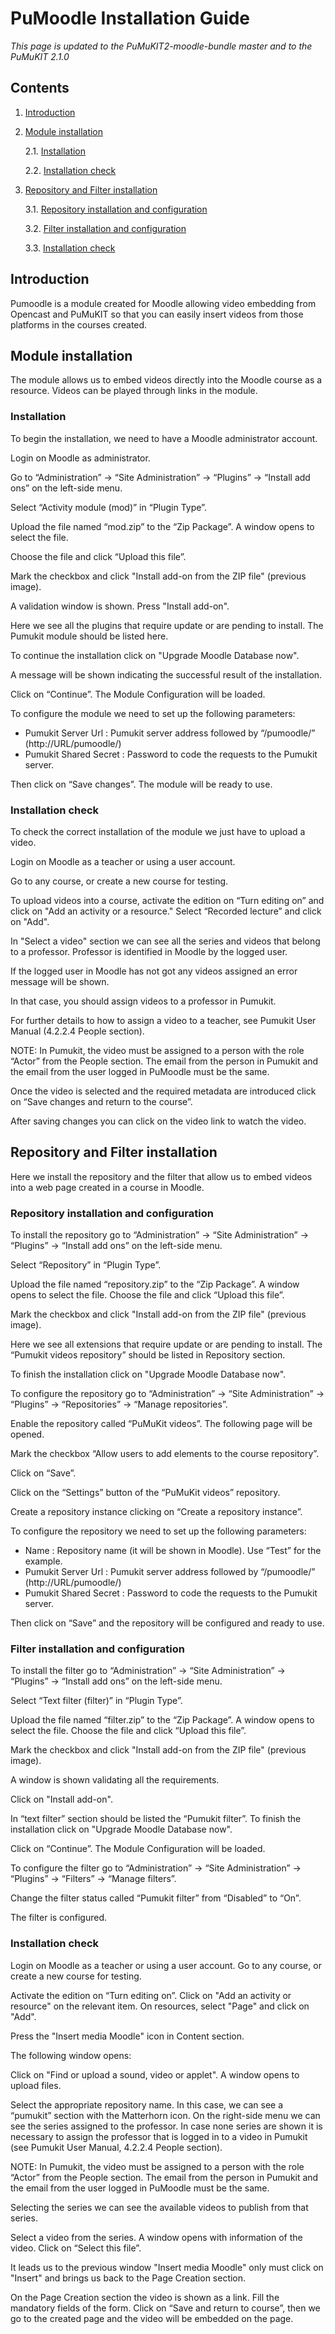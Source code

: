 # PuMoodle Installation Guide

*This page is updated to the PuMuKIT2-moodle-bundle master and to the PuMuKIT 2.1.0*

## Contents

1. [Introduction](#introduction)

2. [Module installation](#module-installation)

    2.1. [Installation](#installation)

    2.2. [Installation check](#installation-check)

3. [Repository and Filter installation](#repository-and-filter-installation)

    3.1. [Repository installation and configuration](#repository-installation-and-configuration)

    3.2. [Filter installation and configuration](#filter-installation-and-configuration)

    3.3. [Installation check](#installation-check-1)

## Introduction

Pumoodle is a module created for Moodle allowing video embedding from Opencast and
PuMuKIT so that you can easily insert videos from those platforms in the courses created.

## Module installation

The module allows us to embed videos directly into the Moodle course as a resource. Videos
can be played through links in the module.

### Installation

To begin the installation, we need to have a Moodle administrator account.

Login on Moodle as administrator.

Go to “Administration” -> “Site Administration” -> “Plugins” -> “Install add ons” on the left-side
menu.



Select “Activity module (mod)” in “Plugin Type”.

Upload the file named “mod.zip” to the “Zip Package”. A window opens to select the file.

Choose the file and click “Upload this file”.



Mark the checkbox and click "Install add-on from the ZIP file" (previous image).

A validation window is shown. Press "Install add-on".



Here we see all the plugins that require update or are pending to install. The Pumukit module
should be listed here.

To continue the installation click on "Upgrade Moodle Database now".



A message will be shown indicating the successful result of the installation.



Click on “Continue”. The Module Configuration will be loaded.



To configure the module we need to set up the following parameters:
- Pumukit Server Url : Pumukit server address followed by “/pumoodle/”
(http://URL/pumoodle/)
- Pumukit Shared Secret : Password to code the requests to the Pumukit server.

Then click on “Save changes”. The module will be ready to use.


### Installation check

To check the correct installation of the module we just have to upload a video.

Login on Moodle as a teacher or using a user account.

Go to any course, or create a new course for testing.

To upload videos into a course, activate the edition on “Turn editing on” and click on "Add an
activity or a resource." Select “Recorded lecture” and click on "Add".



In "Select a video" section we can see all the series and videos that belong to a professor.
Professor is identified in Moodle by the logged user.



If the logged user in Moodle has not got any videos assigned an error message will be
shown.



In that case, you should assign videos to a professor in Pumukit.

For further details to how to assign a video to a teacher, see Pumukit User Manual (4.2.2.4
People section).

NOTE: In Pumukit, the video must be assigned to a person with the role “Actor” from the
People section. The email from the person in Pumukit and the email from the user logged in
PuMoodle must be the same.

Once the video is selected and the required metadata are introduced click on “Save changes
and return to the course”.



After saving changes you can click on the video link to watch the video.


## Repository and Filter installation

Here we install the repository and the filter that allow us to embed videos into a web page
created in a course in Moodle.

### Repository installation and configuration

To install the repository go to “Administration” -> “Site Administration” -> “Plugins” -> “Install add
ons” on the left-side menu.



Select “Repository” in “Plugin Type”.

Upload the file named “repository.zip” to the “Zip Package”. A window opens to select the file.
Choose the file and click “Upload this file”.



Mark the checkbox and click "Install add-on from the ZIP file" (previous image).



Here we see all extensions that require update or are pending to install. The “Pumukit videos
repository” should be listed in Repository section.

To finish the installation click on "Upgrade Moodle Database now".

To configure the repository go to “Administration” -> “Site Administration” -> “Plugins” ->
“Repositories” -> “Manage repositories”.



Enable the repository called “PuMuKit videos”. The following page will be opened.



Mark the checkbox “Allow users to add elements to the course repository”.

Click on “Save”.

Click on the “Settings” button of the “PuMuKit videos” repository.



Create a repository instance clicking on “Create a repository instance”.



To configure the repository we need to set up the following parameters:
- Name : Repository name (it will be shown in Moodle). Use “Test” for the example.
- Pumukit Server Url : Pumukit server address followed by “/pumoodle/”
(http://URL/pumoodle/)
- Pumukit Shared Secret : Password to code the requests to the Pumukit server.



Then click on “Save” and the repository will be configured and ready to use.

### Filter installation and configuration

To install the filter go to “Administration” -> “Site Administration” -> “Plugins” -> “Install add ons”
on the left-side menu.



Select “Text filter (filter)” in “Plugin Type”.

Upload the file named “filter.zip” to the “Zip Package”. A window opens to select the file. Choose
the file and click “Upload this file”.



Mark the checkbox and click "Install add-on from the ZIP file" (previous image).

A window is shown validating all the requirements.

Click on "Install add-on".



In “text filter” section should be listed the “Pumukit filter”. To finish the installation click on
"Upgrade Moodle Database now".



Click on “Continue”. The Module Configuration will be loaded.



To configure the filter go to “Administration” -> “Site Administration” -> “Plugins” -> “Filters”
-> “Manage filters”.

Change the filter status called “Pumukit filter” from “Disabled” to “On”.



The filter is configured.

### Installation check

Login on Moodle as a teacher or using a user account. Go to any course, or create a new
course for testing.

Activate the edition on “Turn editing on”. Click on "Add an activity or resource" on the
relevant item. On resources, select "Page" and click on "Add".



Press the "Insert media Moodle" icon in Content section.



The following window opens:



Click on "Find or upload a sound, video or applet". A window opens to upload files.



Select the appropriate repository name. In this case, we can see a “pumukit” section with the
Matterhorn icon. On the right-side menu we can see the series assigned to the professor. In
case none series are shown it is necessary to assign the professor that is logged in to a video in
Pumukit (see Pumukit User Manual, 4.2.2.4 People section).

NOTE: In Pumukit, the video must be assigned to a person with the role “Actor” from the
People section. The email from the person in Pumukit and the email from the user logged in
PuMoodle must be the same.

Selecting the series we can see the available videos to publish from that series.



Select a video from the series. A window opens with information of the video. Click on
“Select this file”.



It leads us to the previous window "Insert media Moodle" only must click on "Insert" and
brings us back to the Page Creation section.



On the Page Creation section the video is shown as a link. Fill the mandatory fields of the
form. Click on “Save and return to course”, then we go to the created page and the video will be
embedded on the page.






